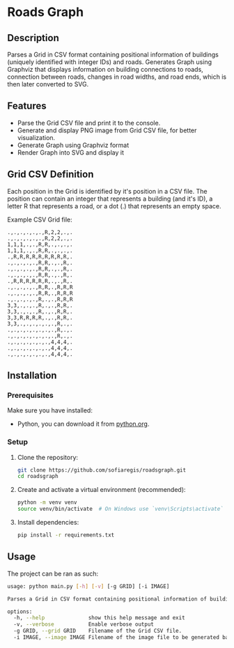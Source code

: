 # Roads Graph

## Description

Parses a Grid in CSV format containing positional information of buildings (uniquely identified with integer IDs) and roads. Generates Graph using Graphviz that displays information on building connections to roads, connection between roads, changes in road widths, and road ends, which is then later converted to SVG.

## Features

- Parse the Grid CSV file and print it to the console.
- Generate and display PNG image from Grid CSV file, for better visualization.
- Generate Graph using Graphviz format
- Render Graph into SVG and display it

## Grid CSV Definition

Each position in the Grid is identified by it's position in a CSV file. The position can contain an integer that represents a building (and it's ID), a letter R that represents a road, or a dot (.) that represents an empty space.

Example CSV Grid file:

```csv
.,.,.,.,.,.,R,2,2,.,.
.,.,.,.,.,.,R,2,2,.,.
1,1,1,.,.,R,R,.,.,.,.
1,1,1,.,.,R,R,.,.,.,.
.,R,R,R,R,R,R,R,R,R,.
.,.,.,.,.,R,R,.,.,R,.
.,.,.,.,.,R,R,.,.,R,.
.,.,.,.,.,R,R,.,.,R,.
.,R,R,R,R,R,R,.,.,R,.
.,.,.,.,.,R,R,.,R,R,R
.,.,.,.,.,R,R,.,R,R,R
.,.,.,.,.,R,.,.,R,R,R
3,3,.,.,.,R,.,.,R,R,.
3,3,.,.,.,R,.,.,R,R,.
3,3,R,R,R,R,.,.,R,R,.
3,3,.,.,.,.,.,.,R,.,.
.,.,.,.,.,.,.,.,R,.,.
.,.,.,.,.,.,.,.,R,.,.
.,.,.,.,.,.,.,4,4,4,.
.,.,.,.,.,.,.,4,4,4,.
.,.,.,.,.,.,.,4,4,4,.
```

## Installation

### Prerequisites

Make sure you have installed: 

- Python, you can download it from [python.org](https://www.python.org/).

### Setup

1. Clone the repository:
   ```sh
   git clone https://github.com/sofiaregis/roadsgraph.git
   cd roadsgraph
   ```
2. Create and activate a virtual environment (recommended):
   ```sh
   python -m venv venv
   source venv/bin/activate  # On Windows use `venv\Scripts\activate`
   ```
3. Install dependencies:
   ```sh
   pip install -r requirements.txt
   ```

## Usage

The project can be ran as such:

```sh
usage: python main.py [-h] [-v] [-g GRID] [-i IMAGE]

Parses a Grid in CSV format containing positional information of buildings and roads, generating a graph in .dot format

options:
  -h, --help              show this help message and exit
  -v, --verbose           Enable verbose output
  -g GRID, --grid GRID    Filename of the Grid CSV file.
  -i IMAGE, --image IMAGE Filename of the image file to be generated based on the Grid
```
